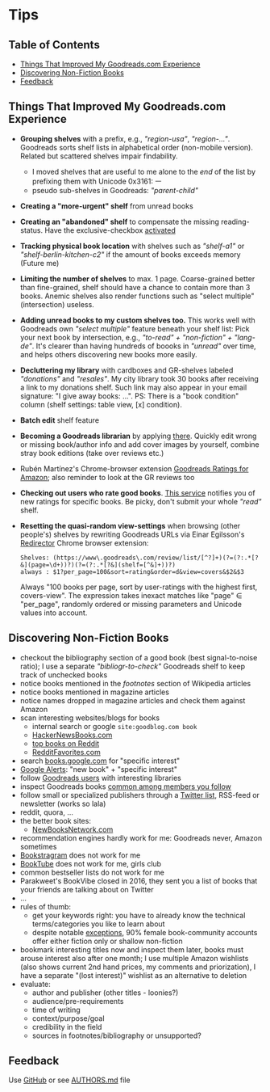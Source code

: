 # Tips

## Table of Contents
- [Things That Improved My Goodreads.com Experience](#things-that-improved-my-goodreadscom-experience)
- [Discovering Non-Fiction Books](#discovering-non-fiction-books)
- [Feedback](#feedback)


## Things That Improved My Goodreads.com Experience

- **Grouping shelves** with a prefix, e.g., _"region-usa"_,
  _"region-..."_. Goodreads sorts shelf lists in alphabetical order (non-mobile version).
  Related but scattered shelves impair findability.  
  - I moved shelves that are useful to me alone to the _end_ of the list by prefixing them with Unicode 0x3161: ㅡ
  - pseudo sub-shelves in Goodreads: _"parent-child"_

- **Creating a "more-urgent" shelf** from unread books

- **Creating an "abandoned" shelf** to compensate the missing reading-status. 
  Have the exclusive-checkbox [activated](https://www.goodreads.com/shelf/edit)

- **Tracking physical book location** with shelves such as _"shelf-a1"_ or 
  _"shelf-berlin-kitchen-c2"_ if the amount of books exceeds memory (Future me)

- **Limiting the number of shelves** to max. 1 page. 
  Coarse-grained better than fine-grained, shelf should have a chance to contain more than 3 books.
  Anemic shelves also render functions such as "select multiple" (intersection) useless.

- **Adding unread books to my custom shelves too.** This works
  well with Goodreads own _"select multiple"_ feature beneath your
  shelf list: Pick your next book by intersection, e.g., _"to-read" +
  "non-fiction" + "lang-de"_. 
  It's clearer than having hundreds of boooks in _"unread"_ over time,
  and helps others discovering new books more easily.
  
- **Decluttering my library** with cardboxes and GR-shelves labeled
  _"donations"_ and _"resales"_. My city library took 30 books
  after receiving a link to my donations shelf.  Such link may also appear in
  your email signature: "I give away books: ...". 
  PS: There is a "book condition" column (shelf settings: table view, [x] condition).

- **Batch edit** shelf feature

- **Becoming a Goodreads librarian** by applying 
  [there](https://www.goodreads.com/about/apply_librarian). Quickly
  edit wrong or missing book/author info and add cover images by yourself,
  combine stray book editions (take over reviews etc.)

- Rubén Martínez's Chrome-browser extension 
  [Goodreads Ratings for Amazon](https://chrome.google.com/webstore/detail/goodreads-ratings-for-ama/fkkcefhhadenobhjnngfdahhlodolkjg); also reminder to look at the GR reviews too

- **Checking out users who rate good books**. 
  [This service](https://andre-st.github.io/goodreads/) notifies you of new ratings for specific books.
  Be picky, don't submit your whole _"read"_ shelf.

- **Resetting the quasi-random view-settings** when browsing (other people's)
  shelves by rewriting Goodreads URLs via Einar Egilsson's 
  [Redirector](https://chrome.google.com/webstore/detail/redirector/ocgpenflpmgnfapjedencafcfakcekcd)
  Chrome browser extension: 
  ```
  Shelves: (https://www\.goodreads\.com/review/list/[^?]+)(?=(?:.*[?&](page=\d+))?)(?=(?:.*[?&](shelf=[^&]+))?)
  always : $1?per_page=100&sort=rating&order=d&view=covers&$2&$3
  ```
  Always "100 books per page, sort by user-ratings with the highest first, covers-view". 
  The expression takes inexact matches like "page" ∈ "per_page", randomly ordered or missing 
  parameters and Unicode values into account.
  
## Discovering Non-Fiction Books
- checkout the bibliography section of a good book (best signal-to-noise ratio); I use a separate _"bibliogr-to-check"_ Goodreads shelf to keep track of unchecked books
- notice books mentioned in the _footnotes_ section of Wikipedia articles
- notice books mentioned in magazine articles
- notice names dropped in magazine articles and check them against Amazon
- scan interesting websites/blogs for books 
  - internal search or google `site:goodblog.com book`
  - [HackerNewsBooks.com](https://hackernewsbooks.com/)
  - [top books on Reddit](http://booksreddit.com/)
  - [RedditFavorites.com](https://redditfavorites.com/books)
- search [books.google.com](https://www.google.com/search?tbm=bks&q=specific+interest) for "specific interest"
- [Google Alerts](https://www.google.com/alerts): "new book" + "specific interest"
- follow [Goodreads users](https://www.goodreads.com/user/18418712-andr/following) with interesting libraries
- inspect Goodreads books [common among members you follow](https://github.com/andre-st/goodreads/blob/master/friendrated.md)
- follow small or specialized publishers through a [Twitter list](https://twitter.com/voidyll/lists/books), RSS-feed or newsletter (works so lala)
- reddit, quora, ...
- the better book sites:
  - [NewBooksNetwork.com](http://newbooksnetwork.com/)
- recommendation engines hardly work for me: Goodreads never, Amazon sometimes
- [Bookstragram](https://www.instagram.com/explore/tags/bookstagram/) does not work for me
- [BookTube](https://en.wikipedia.org/wiki/BookTube) does not work for me, girls club
- common bestseller lists do not work for me
- Parakweet's BookVibe closed in 2016, they sent you a list of books that your friends are talking about on Twitter
- ...
- rules of thumb:
  - get your keywords right: you have to already know the technical terms/categories you like to learn about
  - despite notable [exceptions](https://www.goodreads.com/user/show/2531665-charlene), 90% female book-community accounts offer either fiction only or shallow non-fiction
- bookmark interesting titles now and inspect them later, books must arouse interest also after one month; I use multiple Amazon wishlists (also shows current 2nd hand prices, my comments and priorization), I have a separate "(lost interest)" wishlist as an alternative to deletion
- evaluate:
  - author and publisher (other titles - loonies?)
  - audience/pre-requirements
  - time of writing
  - context/purpose/goal
  - credibility in the field
  - sources in footnotes/bibliography or unsupported?


## Feedback

Use [GitHub](https://github.com/andre-st/goodreads/issues) or see [AUTHORS.md](AUTHORS.md) file
